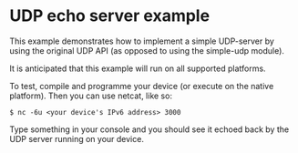 UDP echo server example
=======================
This example demonstrates how to implement a simple UDP-server by
using the original UDP API (as opposed to using the simple-udp module).

It is anticipated that this example will run on all supported platforms.

To test, compile and programme your device (or execute on the native
platform). Then you can use netcat, like so:

    $ nc -6u <your device's IPv6 address> 3000

Type something in your console and you should see it echoed back by the
UDP server running on your device.
